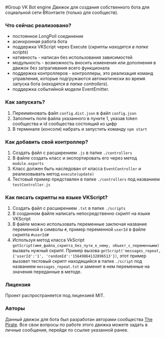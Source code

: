 #Group VK Bot engine
Движок для создания собственного бота для социальной сети ВКонтакте (только для сообществ).
### Что сейчас реализовано?
- постоянное LongPoll соединение
- асинхронная работа бота
- поддержка VKScript через Execute (_скрипты находятся в папке scripts_)
- нативность - написан без использования зависимостей
- модульность - возможность вносить изменения или дополнения в движок без затрагивания всего функционала
- поддержка контроллеров - контроллеры, это реализация команд управления, которые подгружаются автоматически
во время запуска бота (_находятся в папке controllers_). <br>
- поддержка событийной модели EventEmitter.

### Как запускать?
1. Переименовать файл ```config.dist.json``` в файл ```config.json```
2. Заполнить поля файла указанного в пункте 1, указав token сообщества и id сообщества состоящий из цифр
3. В терминале (консоли) набрать и запустить команду ```npm start```

### Как добавить свой контроллер?
1. Создать файл с расширением ```.js``` в папке ```./controllers```
2. В файле создать класс и экспортировать его через метод ```module.exports```
3. Класс должен быть наследован от класса ```EventController``` и реализовывать метод ```execute(update)```
4. Тестовый пример представлен в папке ```./controllers``` под названием ```testController.js```

### Как писать скрипты на языке VKScript?
1. Создать файл с расширением ```.txt``` в папке ```./scripts```
2. В созданном файле написать непосредственно скрипт на языке VKScript
3. В файле можно использовать переменные заключая название переменной в символы ```#```, пример переменной ```userId``` в
файле скрипта ```#userId#```
4. Используя метод класса VkScript ```getScript(имя_файла_скрипта_без_пути_к_нему, объект_с_переменными)``` вызвать нужный скрипт.
Пример вызова ```getScript('messages_repeat, {'userId':'1', 'randomId':'15649864132896513'})```, этот пример вызовет тестовый скрипт
находящийся в папке ```./script``` под названием ```messages_repeat.txt``` и заменит в нем переменные на значения переданные в методе.

### Лицензия
Проект распространяется под лицензией MIT.

### Авторы
Данный движок для бота был разработан авторами сообщества [The Pirate](https://vk.com/the_pirate_club). Все свои вопросы
по работе этого движка можете задать в личные сообщения, перейдя по ссылке указанной ранее.